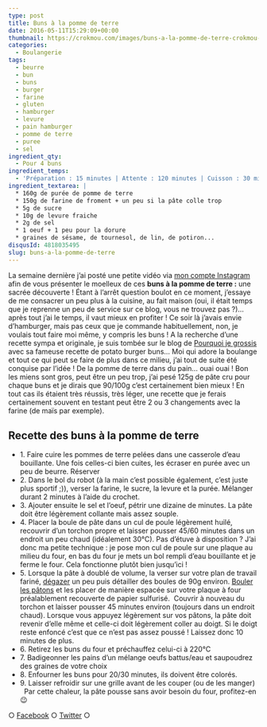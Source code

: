 ```yaml
---
type: post
title: Buns à la pomme de terre
date: 2016-05-11T15:29:09+00:00
thumbnail: https://crokmou.com/images/buns-a-la-pomme-de-terre-crokmou-blog-culinaire.jpg
categories:
  - Boulangerie
tags:
  - beurre
  - bun
  - buns
  - burger
  - farine
  - gluten
  - hamburger
  - levure
  - pain hamburger
  - pomme de terre
  - puree
  - sel
ingredient_qty:
  - Pour 4 buns
ingredient_temps:
  - 'Préparation : 15 minutes | Attente : 120 minutes | Cuisson : 30 minutes'
ingredient_textarea: |
  * 160g de purée de pomme de terre
  * 150g de farine de froment + un peu si la pâte colle trop
  * 5g de sucre
  * 10g de levure fraiche
  * 2g de sel
  * 1 oeuf + 1 peu pour la dorure
  * graines de sésame, de tournesol, de lin, de potiron...
disqusId: 4818035495
slug: buns-a-la-pomme-de-terre
---
```


La semaine dernière j’ai posté une petite vidéo via [mon compte Instagram](https://www.instagram.com/p/BE1YdulQQ2O/) afin de vous présenter le moelleux de ces **buns à la pomme de terre :** une sacrée découverte ! Étant à l’arrêt question boulot en ce moment, j’essaye de me consacrer un peu plus à la cuisine, au fait maison (oui, il était temps que je reprenne un peu de service sur ce blog, vous ne trouvez pas ?)… après tout j’ai le temps, il vaut mieux en profiter ! Ce soir là j’avais envie d’hamburger, mais pas ceux que je commande habituellement, non, je voulais tout faire moi même, y compris les buns ! A la recherche d’une recette sympa et originale, je suis tombée sur le blog de [Pourquoi je grossis](http://pourquoijegrossis.com/2016/04/potato-burger-buns-ou-pains-brioches-a-la-pomme-de-terre-1-2/) avec sa fameuse recette de potato burger buns… Moi qui adore la boulange et tout ce qui peut se faire de plus dans ce milieu, j’ai tout de suite été conquise par l’idée ! De la pomme de terre dans du pain… ouai ouai ! Bon les miens sont gros, peut être un peu trop, j’ai pesé 125g de pâte cru pour chaque buns et je dirais que 90/100g c’est certainement bien mieux ! En tout cas ils étaient très réussis, très léger, une recette que je ferais certainement souvent en testant peut être 2 ou 3 changements avec la farine (de maïs par exemple).  

## **Recette des buns à la pomme de terre**

* 1\. Faire cuire les pommes de terre pelées dans une casserole d’eau bouillante. Une fois celles-ci bien cuites, les écraser en purée avec un peu de beurre. Réserver
* 2\. Dans le bol du robot (à la main c’est possible également, c’est juste plus sportif ;)), verser la farine, le sucre, la levure et la purée. Mélanger durant 2 minutes à l’aide du crochet.
* 3\. Ajouter ensuite le sel et l’oeuf, pétrir une dizaine de minutes. La pâte doit être légèrement collante mais assez souple.
* 4\. Placer la boule de pâte dans un cul de poule légèrement huilé, recouvrir d’un torchon propre et laisser pousser 45/60 minutes dans un endroit un peu chaud (idéalement 30°C). Pas d’étuve à disposition ? J’ai donc ma petite technique : je pose mon cul de poule sur une plaque au milieu du four, en bas du four je mets un bol rempli d’eau bouillante et je ferme le four. Cela fonctionne plutôt bien jusqu’ici !
* 5\. Lorsque la pâte à doublé de volume, la verser sur votre plan de travail fariné, [dégazer](https://youtu.be/XSsBFY4ikhY) un peu puis détailler des boules de 90g environ. [Bouler les pâtons](https://www.youtube.com/watch?v=N1W5LxbSD3o) et les placer de manière espacée sur votre plaque à four préalablement recouverte de papier sulfurisé.  Couvrir à nouveau du torchon et laisser pousser 45 minutes environ (toujours dans un endroit chaud). Lorsque vous appuyez légèrement sur vos pâtons, la pâte doit revenir d’elle même et celle-ci doit légèrement coller au doigt. Si le doigt reste enfoncé c’est que ce n’est pas assez poussé ! Laissez donc 10 minutes de plus.
* 6\. Retirez les buns du four et préchauffez celui-ci à 220°C
* 7\. Badigeonner les pains d’un mélange oeufs battus/eau et saupoudrez des graines de votre choix
* 8\. Enfourner les buns pour 20/30 minutes, ils doivent être colorés.
* 9\. Laisser refroidir sur une grille avant de les couper (ou de les manger)   Par cette chaleur, la pâte pousse sans avoir besoin du four, profitez-en 😉

○ [Facebook](https://www.facebook.com/crokmou.blog) ○ [Twitter](https://twitter.com/Crokmou) ○